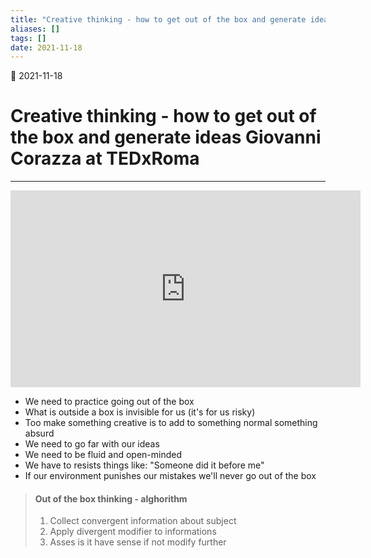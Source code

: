 ```yaml
---
title: "Creative thinking - how to get out of the box and generate ideas Giovanni Corazza at TEDxRoma"
aliases: []
tags: []
date: 2021-11-18
---
```

🌱 2021-11-18
# Creative thinking - how to get out of the box and generate ideas Giovanni Corazza at TEDxRoma
___

<iframe width="560" height="315" src="https://www.youtube-nocookie.com/embed/bEusrD8g-dM" title="YouTube video player" frameborder="0" allow="accelerometer; autoplay; clipboard-write; encrypted-media; gyroscope; picture-in-picture" allowfullscreen></iframe>

- We need to practice going out of the box
- What is outside a box is invisible for us (it's for us risky)
- Too make something creative is to add to something normal something absurd
- We need to go far with our ideas
- We need to be fluid and open-minded
- We have to resists things like: "Someone did it before me"
- If our environment punishes our mistakes we'll never go out of the box

> #### Out of the box thinking - alghorithm
>
> 1. Collect convergent information about subject
> 2. Apply divergent modifier to informations
> 3. Asses is it have sense if not modify further